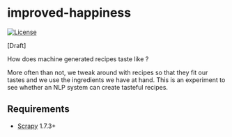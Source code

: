 # improved-happiness
[![License](https://img.shields.io/badge/License-BSD%203--Clause-blue.svg)](https://opensource.org/licenses/BSD-3-Clause)

[Draft]

How does machine generated recipes taste like ?

More often than not, we tweak around with recipes so that they fit our tastes and we use the ingredients 
we have at hand. This is an experiment to see whether an NLP system can create tasteful recipes.

Requirements
------------
* [Scrapy][scrapy] 1.7.3+ 


[scrapy]: https://scrapy.org/